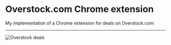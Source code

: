 Overstock.com Chrome extension
==========================

My implementation of a Chrome extension for deals on  Overstock.com
***
![Overstock deals](overstock-deals-for-chrome/screenshot.png "Screenshot of the extension")